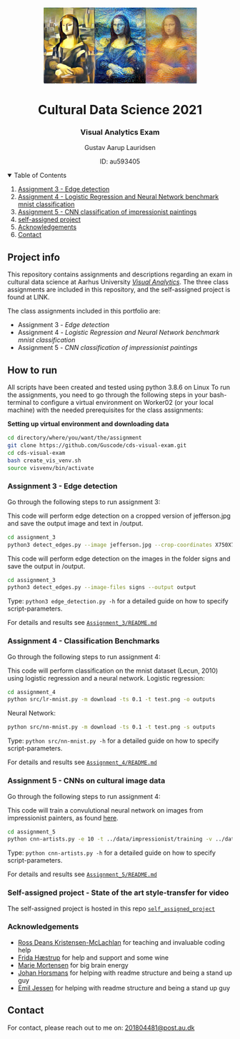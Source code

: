 <!-- PROJECT LOGO -->
<br />
<p align="center">
  <a href="https://github.com/Guscode/cds-visual-exam">
    <img src="README_images/styletransfer.jpeg" alt="Logo" width="343" height="170">
  </a>
  
  <h1 align="center">Cultural Data Science 2021</h1> 
  <h3 align="center">Visual Analytics Exam</h3> 


  <p align="center">
    Gustav Aarup Lauridsen 
    <br />
  <p align="center">
    ID: au593405 
  </p>
</p>


<!-- TABLE OF CONTENTS -->
<details open="open">
  <summary>Table of Contents</summary>
  <ol>
      <li><a href="#assignment-3---edge-detection">Assignment 3 - Edge detection</a></li>
      <li><a href="#assignment-4---logistic-regression-and-neural-network-benchmark-mnist-classification">Assignment 4 - Logistic Regression and Neural Network benchmark mnist classification</a></li>
      <li><a href="#assignment-5---cnn-classification-of-impressionist-paintings">Assignment 5 - CNN classification of impressionist paintings</a></li>
      <li><a href="#self-assigned-project">self-assigned project</a></li>
    </li>
    <li><a href="#acknowledgements">Acknowledgements</a></li>
    <li><a href="#contact">Contact</a></li>
  </ol>
</details>

<!-- PROJECT INFO -->
## Project info

This repository contains assignments and descriptions regarding an exam in cultural data science at Aarhus University [_Visual Analytics_](https://kursuskatalog.au.dk/en/course/101992/Visual-Analytics). The three class assignments are included in this repository, and the self-assigned project is found at LINK. 

The class assignments included in this portfolio are:
* Assignment 3 - _Edge detection_
* Assignment 4 - _Logistic Regression and Neural Network benchmark mnist classification_
* Assignment 5 - _CNN classification of impressionist paintings_

<!-- HOW TO RUN -->
## How to run

All scripts have been created and tested using python 3.8.6 on Linux
To run the assignments, you need to go through the following steps in your bash-terminal to configure a virtual environment on Worker02 (or your local machine) with the needed prerequisites for the class assignments:

__Setting up virtual environment and downloading data__
```bash
cd directory/where/you/want/the/assignment
git clone https://github.com/Guscode/cds-visual-exam.git
cd cds-visual-exam
bash create_vis_venv.sh
source visvenv/bin/activate
```

### Assignment 3 - Edge detection

Go through the following steps to run assignment 3:

This code will perform edge detection on a cropped version of jefferson.jpg and save the output image and text in /output.

```bash
cd assignment_3
python3 detect_edges.py --image jefferson.jpg --crop-coordinates X750X700Y750Y1150 --psm 5 --output output
```

This code will perform edge detection on the images in the folder signs and save the output in /output.
```bash
cd assignment_3
python3 detect_edges.py --image-files signs --output output
```

Type: ```python3 edge_detection.py -h``` for a detailed guide on how to specify script-parameters. 


For details and results see [```Assignment_3/README.md```](https://github.com/Guscode/cds-visual-exam/tree/main/Assignment_3)

### Assignment 4 - Classification Benchmarks

Go through the following steps to run assignment 4:

This code will perform classification on the mnist dataset (Lecun, 2010) using logistic regression and a neural network.
Logistic regression:
```bash
cd assignment_4
python src/lr-mnist.py -m download -ts 0.1 -t test.png -o outputs
```

Neural Network:
```bash
python src/nn-mnist.py -m download -ts 0.1 -t test.png -s outputs
```

Type: ```python src/nn-mnist.py -h``` for a detailed guide on how to specify script-parameters. 


For details and results see [```Assignment_4/README.md```](https://github.com/Guscode/cds-visual-exam/tree/main/Assignment_4)

### Assignment 5 - CNNs on cultural image data

Go through the following steps to run assignment 4:

This code will train a convulutional neural network on images from impressionist painters, as found [here](https://www.kaggle.com/delayedkarma/impressionist-classifier-data).

```bash
cd assignment_5
python cnn-artists.py -e 10 -t ../data/impressionist/training -v ../data/impressionist/validation
```

Type: ```python cnn-artists.py -h``` for a detailed guide on how to specify script-parameters. 


For details and results see [```Assignment_5/README.md```](https://github.com/Guscode/cds-visual-exam/tree/main/Assignment_5)


### Self-assigned project - State of the art style-transfer for video

The self-assigned project is hosted in this repo [```self_assigned_project```](https://github.com/Guscode/stylenet)

### Acknowledgements

* [Ross Deans Kristensen-McLachlan](https://github.com/rdkm89) for teaching and invaluable coding help
* [Frida Hæstrup](https://github.com/frillecode) for help and support and some wine 
* [Marie Mortensen](https://github.com/marmor97) for big brain energy 
* [Johan Horsmans](https://github.com/JohanHorsmans) for helping with readme structure and being a stand up guy
* [Emil Jessen](https://github.com/emiltj) for helping with readme structure and being a stand up guy

## Contact
For contact, please reach out to me on:  201804481@post.au.dk





